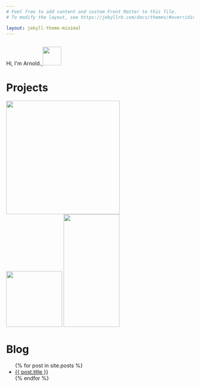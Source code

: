 ```yaml
---
# Feel free to add content and custom Front Matter to this file.
# To modify the layout, see https://jekyllrb.com/docs/themes/#overriding-theme-defaults

layout: jekyll-theme-minimal
---
```

<head>
<meta name="viewport" content="initial-scale=1, maximum-scale=1">
<link href="https://fonts.googleapis.com/css2?family=Raleway:ital,wght@1,500&display=swap" rel="stylesheet">
<script async src="https://www.googletagmanager.com/gtag/js?id=G-GTLELQLE4F"></script>
<script>
  window.dataLayer = window.dataLayer || [];
  function gtag(){dataLayer.push(arguments);}
  gtag('js', new Date());

  gtag('config', 'G-GTLELQLE4F');
</script>
</head>
<style>
 .container {
    display: flex;
    height: 100%;
    width: 800px;
    margin: auto;
  }

  #main-container {
    display: flex;
    flex-direction: column;
    justify-content: center;
    width: 100%;
    border-left: 2px solid #ff00f0;
    border-right: 2px solid #ff00f0;
  }

  #blog-container {
    display: flex;
    flex-direction: column;
  }

  #resource-container {
      display: flex;
      flex-direction: column;
  }

  #project-container {
    display: flex;
    flex-direction: row;
    left: -50;
  }

  .topic {
    color: #ff00f0;
    font-family: 'Raleway', sans-serif;
    margin: auto;
    margin-bottom: 20px;
  }

  li {
    font-size: 24px;
  }

  li > a {
    color: black;
    text-decoration: none;
  }

  li > a:hover {
    color: #ff00f0;
  }

  #slide-1 {
    margin-bottom: 50;
  }

  #slide-2 {
    margin-left: 10px;
    margin-bottom: 50;
  }

  #fancy-design {
      position: absolute;
      top: 50%;
      opacity: .1;
      width: 100%;
      height: 50%;
      background-color: #add8e6;
      clip-path: polygon(0 0, 0 4%, 100% 50%, 100% 100%, 0 100%, 0% 50%);
  }

  #hero {
    display: flex;
    background-color: #fff;
    margin-right: auto;
    margin-left: auto;

  }

  #hero p {
  font-family: 'Raleway', sans-serif;
  font-weight: 700;
  font-size: 50px;
  display: inline-block;
  }

  #overlay {
    clip-path: polygon(0 100%, 0 0, 100% 0, 30% 50)
  }

  #twitter {
    position: relative;
    top: 10;
  }

  #list {
    list-style: none;
    margin: auto;
  }

  @media only screen
  and (min-device-width: 375px)
  and (max-device-width: 667px)
  and (-webkit-min-device-pixel-ratio: 2) {
   .hero {
     margin-bottom: 100px;
   }
 }



</style>
<div class="container">
  <div id='fancy-design'>
  </div>
  <div id='main-container'>
    <div id='hero'>
        <p>Hi, I'm Arnold.<span><a href="https://twitter.com/Arnold_SandersR">
        <img src="https://b4thestorm.github.io/pages/assets/images/twitter-logo@logotyp.us.svg" width="50px;" id="twitter"></a></span></p>
    </div>
    <div id="resource-container" style="z-index: 1">
    <h1 class="topic">Projects</h1>
    <div id="project-container">
      <div class="overlay">
        <div id="slide-1">
          <img src="../pages/assets/images/InstaGarden-LOGO-A.jpg" height="305px"/>
        </div>
      </div>
      <div id="slide-2">
        <img src="../pages/assets/images/proj1_a.png" width="150px;"/>
        <img src="../pages/assets/images/proj1_b.png" height="303px" width="150px;"/>
      </div>
    </div>
    <div id="blog-container">
      <h1 class="topic">Blog</h1>
      <ul id='list'>
        {% for post in site.posts %}
          <li>
            <a href="../pages/{{ post.url }}" id='list-item'>{{ post.title }}</a>
          </li>
        {% endfor %}
      </ul>
    </div>
  </div>
  </div>
</div>
